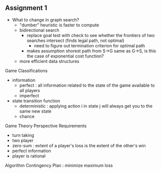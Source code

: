 ## Assignment 1 
* What to change in graph search?
  * "dumber" heuristic is faster to compute
  * bidirectional search
    * replace goal test with check to see whether the frontiers of two searches intersect (finds legal path, not optimal)
      * need to figure out termination criterion for optimal path
    * makes assumption shorest path from S->G same as G->S, is this the case of exponential cost function?
  * more efficient data structures

Game Classifications 
* information
  * perfect : all information related to the state of the game available to all players
  * imperfect
* state transition function
  * deterministic : applying action i in state j will always get you to the same new state
  * chance

Game Theory Perspective Requirements 
* turn taking
* two player
* zero-sum : extent of a player's loss is the extent of the other's win
* perfect information
* player is rational

Algorithm Contingency Plan : minimize maximum loss
